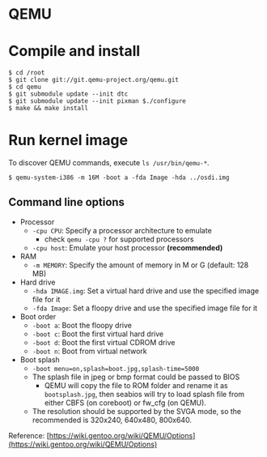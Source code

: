 QEMU
====

# Compile and install

```shell
$ cd /root
$ git clone git://git.qemu-project.org/qemu.git
$ cd qemu
$ git submodule update --init dtc
$ git submodule update --init pixman $./configure
$ make && make install
```

# Run kernel image

To discover QEMU commands, execute `ls /usr/bin/qemu-*`.

```shell
$ qemu-system-i386 -m 16M -boot a -fda Image -hda ../osdi.img
```

## Command line options

- Processor
  - `-cpu CPU`: Specify a processor architecture to emulate
    - check `qemu -cpu ?` for supported processors
  - `-cpu host`: Emulate your host processor **(recommended)**
- RAM
  - `-m MEMORY`: Specify the amount of memory in M or G (default: 128 MB)
- Hard drive
  - `-hda IMAGE.img`: Set a virtual hard drive and use the specified image file for it
  - `-fda Image`: Set a floopy drive and use the specified image file for it
- Boot order
  - `-boot a`: Boot the floopy drive
  - `-boot c`: Boot the first virtual hard drive
  - `-boot d`: Boot the first virtual CDROM drive
  - `-boot n`: Boot from virtual network
- Boot splash
  - `-boot menu=on,splash=boot.jpg,splash-time=5000`
  - The splash file in jpeg or bmp format could be passed to BIOS
    - QEMU will copy the file to ROM folder and rename it as `bootsplash.jpg`, then seabios will try to load splash file from either CBFS (on coreboot) or fw_cfg (on QEMU).
  - The resolution should be supported by the SVGA mode, so the recommended is 320x240, 640x480, 800x640.

Reference: [https://wiki.gentoo.org/wiki/QEMU/Options](https://wiki.gentoo.org/wiki/QEMU/Options)
